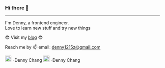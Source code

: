 ### Hi there 👋

<!--
**Dennnnny/dennnnny** is a ✨ _special_ ✨ repository because its `README.md` (this file) appears on your GitHub profile.

Here are some ideas to get you started:

- 🔭 I’m currently working on ...
- 🌱 I’m currently learning ...
- 👯 I’m looking to collaborate on ...
- 🤔 I’m looking for help with ...
- 💬 Ask me about ...
- 📫 How to reach me: ...
- 😄 Pronouns: ...
- ⚡ Fun fact: ...
-->

--- 

I'm Denny, a frontend engineer.   
Love to learn new stuff and try new things

😎 Visit my [blog](https://dennnnny.github.io/) 😎  

Reach me by 
📫 email: denny1215z@gmail.com 

[<img src="https://cdn-icons-png.flaticon.com/512/174/174857.png" width="20">](https://www.linkedin.com/in/wanyang-chang-75514213a/) -Denny Chang
[<img src="https://cdn-icons-png.flaticon.com/512/124/124010.png" width="20">](https://www.facebook.com/profile.php?id=1477125423) -Denny Chang




